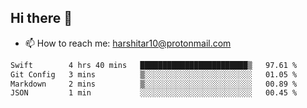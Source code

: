 ## Hi there 👋
- 📫 How to reach me: harshitar10@protonmail.com  
<!--START_SECTION:waka-->

```txt
Swift        4 hrs 40 mins   ████████████████████████▒   97.61 %
Git Config   3 mins          ▒░░░░░░░░░░░░░░░░░░░░░░░░   01.05 %
Markdown     2 mins          ▒░░░░░░░░░░░░░░░░░░░░░░░░   00.89 %
JSON         1 min           ░░░░░░░░░░░░░░░░░░░░░░░░░   00.45 %
```

<!--END_SECTION:waka-->

<!--
**hharshitarora/hharshitarora** is a ✨ _special_ ✨ repository because its `README.md` (this file) appears on your GitHub profile.

Here are some ideas to get you started:

- 🔭 I’m currently working on ...
- 🌱 I’m currently learning ...
- 👯 I’m looking to collaborate on ...
- 🤔 I’m looking for help with ...
- 💬 Ask me about ...
- 📫 How to reach me: ...
- 😄 Pronouns: ...
- ⚡ Fun fact: ...
-->
